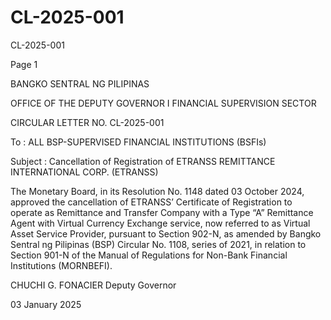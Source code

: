 # CL-2025-001

CL-2025-001

Page 1

BANGKO SENTRAL NG PILIPINAS

OFFICE OF THE DEPUTY GOVERNOR I FINANCIAL SUPERVISION SECTOR

CIRCULAR LETTER NO. CL-2025-001

To : ALL BSP-SUPERVISED FINANCIAL INSTITUTIONS (BSFIs)

Subject : Cancellation of Registration of ETRANSS REMITTANCE INTERNATIONAL CORP. (ETRANSS)

The Monetary Board, in its Resolution No. 1148 dated 03 October 2024, approved the cancellation of ETRANSS’ Certificate of Registration to operate as Remittance and Transfer Company with a Type “A” Remittance Agent with Virtual Currency Exchange service, now referred to as Virtual Asset Service Provider, pursuant to Section 902-N, as amended by Bangko Sentral ng Pilipinas (BSP) Circular No. 1108, series of 2021, in relation to Section 901-N of the Manual of Regulations for Non-Bank Financial Institutions (MORNBEFI).

 CHUCHI G. FONACIER Deputy Governor

03 January 2025